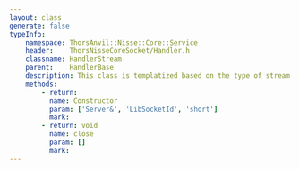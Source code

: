 ```yaml
---
layout: class
generate: false
typeInfo:
    namespace: ThorsAnvil::Nisse::Core::Service
    header:    ThorsNisseCoreSocket/Handler.h
    classname: HandlerStream
    parent:    HandlerBase
    description: This class is templatized based on the type of stream the socket represents.<br>The class basically defines a common class for holding the stream object and how to close it when requried.
    methods:
        - return: 
          name: Constructor
          param: ['Server&', 'LibSocketId', 'short']
          mark:
        - return: void
          name: close
          param: []
          mark:
---
```


